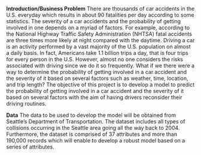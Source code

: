 **Introduction/Business Problem**
There are thousands of car accidents in the U.S. everyday which results in about 90 fatalities per day according to some statistics. The severity of a car accidents and the probability of getting involved in one depends on a myriad of factors. For example, according to the National Highway Traffic Safety Administration (NHTSA) fatal accidents are three times more likely at night compared with the daytime. Driving a car is an activity performed by a vast majority of the U.S. population on almost a daily basis. In fact, Americans take 1.1 billion trips a day, that is four trips for every person in the U.S. However, almost no one considers the risks associated with driving since we do it so frequently. What if we there were a way to determine the probability of getting involved in a car accident and the severity of it based on several factors such as weather, time, location, and trip length? The objective of this project is to develop a model to predict the probability of getting involved in a car accident and the severity of it based on several factors with the aim of having drivers reconsider their driving routines. 

**Data**
The data to be used to develop the model will be obtained from Seattle’s Department of Transportation. The dataset includes all types of collisions occurring in the Seattle area going all the way back to 2004. Furthermore, the dataset is comprised of 37 attributes and more than 190,000 records which will enable to develop a robust model based on a series of attributes. 
